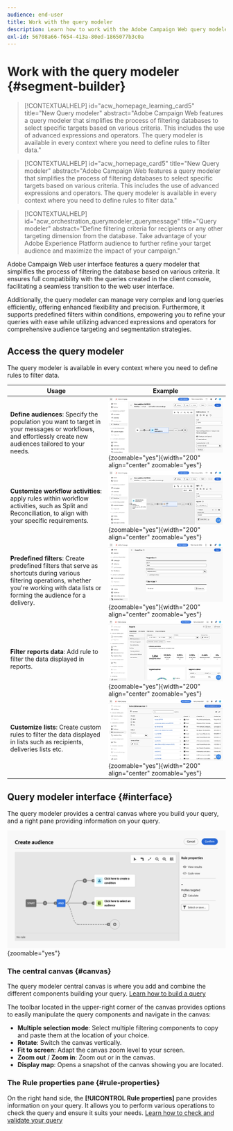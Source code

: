 ```yaml
---
audience: end-user
title: Work with the query modeler
description: Learn how to work with the Adobe Campaign Web query modeler.
exl-id: 56708a66-f654-413a-80ed-1865077b3c0a
---
```

# Work with the query modeler {#segment-builder}

>[!CONTEXTUALHELP]
>id="acw_homepage_learning_card5"
>title="New Query modeler"
>abstract="Adobe Campaign Web features a query modeler that simplifies the process of filtering databases to select specific targets based on various criteria. This includes the use of advanced expressions and operators. The query modeler is available in every context where you need to define rules to filter data."

<!--TO REMOVE BELOW-->
>[!CONTEXTUALHELP]
>id="acw_homepage_card5"
>title="New Query modeler"
>abstract="Adobe Campaign Web features a query modeler that simplifies the process of filtering databases to select specific targets based on various criteria. This includes the use of advanced expressions and operators. The query modeler is available in every context where you need to define rules to filter data."
<!--TO REMOVE ABOVE-->


>[!CONTEXTUALHELP]
>id="acw_orchestration_querymodeler_querymessage"
>title="Query modeler"
>abstract="Define filtering criteria for recipients or any other targeting dimension from the database. Take advantage of your Adobe Experience Platform audience to further refine your target audience and maximize the impact of your campaign."

Adobe Campaign Web user interface features a query modeler that simplifies the process of filtering the database based on various criteria. It ensures full compatibility with the queries created in the client console, facilitating a seamless transition to the web user interface.

Additionally, the query modeler can manage very complex and long queries efficiently, offering enhanced flexibility and precision. Furthermore, it supports predefined filters within conditions, empowering you to refine your queries with ease while utilizing advanced expressions and operators for comprehensive audience targeting and segmentation strategies.

## Access the query modeler

The query modeler is available in every context where you need to define rules to filter data.

|Usage|Example|
|  ---  |  ---  |
|**Define audiences**: Specify the population you want to target in your messages or workflows, and effortlessly create new audiences tailored to your needs.|![](assets/access-audience.png){zoomable="yes"}{width="200" align="center" zoomable="yes"}|
|**Customize workflow activities**: apply rules within workflow activities, such as Split and Reconciliation, to align with your specific requirements.|![](assets/access-workflow.png){zoomable="yes"}{width="200" align="center" zoomable="yes"}|
|**Predefined filters**: Create predefined filters that serve as shortcuts during various filtering operations, whether you're working with data lists or forming the audience for a delivery.|![](assets/access-predefined-filter.png){zoomable="yes"}{width="200" align="center" zoomable="yes"}|
|**Filter reports data**: Add rule to filter the data displayed in reports.|![](assets/access-reports.png){zoomable="yes"}{width="200" align="center" zoomable="yes"}|
|**Customize lists**: Create custom rules to filter the data displayed in lists such as recipients, deliveries lists etc.|![](assets/access-lists.png){zoomable="yes"}{width="200" align="center" zoomable="yes"}|

<!--**Dynamize content**: make your content dynamic by creating conditions that define which content should be displayed to different recipients, ensuring personalized and relevant messaging.

+++Example

![](assets/access-audience.png){zoomable="yes"}

 +++
-->

## Query modeler interface {#interface}

The query modeler provides a central canvas where you build your query, and a right pane providing information on your query.

![](assets/query-interface.png){zoomable="yes"}

### The central canvas {#canvas}

The query modeler central canvas is where you add and combine the different components building your query. [Learn how to build a query](build-query.md)

The toolbar located in the upper-right corner of the canvas provides options to easily manipulate the query components and navigate in the canvas:

* **Multiple selection mode**: Select multiple filtering components to copy and paste them at the location of your choice.
* **Rotate**: Switch the canvas vertically.
* **Fit to screen**: Adapt the canvas zoom level to your screen.
* **Zoom out** / **Zoom in**: Zoom out or in the canvas.
* **Display map**: Opens a snapshot of the canvas showing you are located.

### The Rule properties pane {#rule-properties}

On the right hand side, the **[!UICONTROL Rule properties]** pane provides information on your query. It allows you to perform various operations to check the query and ensure it suits your needs. [Learn how to check and validate your query](build-query.md#check-and-validate-your-query)
